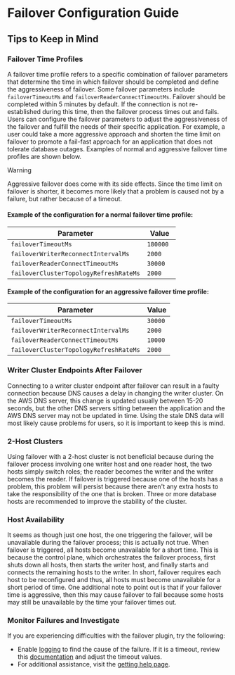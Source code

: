 # Failover Configuration Guide

## Tips to Keep in Mind

### Failover Time Profiles

A failover time profile refers to a specific combination of failover parameters that determine the time in which failover should be completed and define the aggressiveness of failover. Some failover parameters include `failoverTimeoutMs` and `failoverReaderConnectTimeoutMs`. Failover should be completed within 5 minutes by default. If the connection is not re-established during this time, then the failover process times out and fails. Users can configure the failover parameters to adjust the aggressiveness of the failover and fulfill the needs of their specific application. For example, a user could take a more aggressive approach and shorten the time limit on failover to promote a fail-fast approach for an application that does not tolerate database outages. Examples of normal and aggressive failover time profiles are shown below.

> [!WARNING]
> Aggressive failover does come with its side effects. Since the time limit on failover is shorter, it becomes more likely that a problem is caused not by a failure, but rather because of a timeout.

#### Example of the configuration for a normal failover time profile:

| Parameter                              | Value     |
| -------------------------------------- | --------- |
| `failoverTimeoutMs`                    | `180000 ` |
| `failoverWriterReconnectIntervalMs`    | `2000`    |
| `failoverReaderConnectTimeoutMs`       | `30000`   |
| `failoverClusterTopologyRefreshRateMs` | `2000`    |

#### Example of the configuration for an aggressive failover time profile:

| Parameter                              | Value   |
| -------------------------------------- | ------- |
| `failoverTimeoutMs`                    | `30000` |
| `failoverWriterReconnectIntervalMs`    | `2000`  |
| `failoverReaderConnectTimeoutMs`       | `10000` |
| `failoverClusterTopologyRefreshRateMs` | `2000`  |

### Writer Cluster Endpoints After Failover

Connecting to a writer cluster endpoint after failover can result in a faulty connection because DNS causes a delay in changing the writer cluster. On the AWS DNS server, this change is updated usually between 15-20 seconds, but the other DNS servers sitting between the application and the AWS DNS server may not be updated in time. Using the stale DNS data will most likely cause problems for users, so it is important to keep this is mind.

### 2-Host Clusters

Using failover with a 2-host cluster is not beneficial because during the failover process involving one writer host and one reader host, the two hosts simply switch roles; the reader becomes the writer and the writer becomes the reader. If failover is triggered because one of the hosts has a problem, this problem will persist because there aren't any extra hosts to take the responsibility of the one that is broken. Three or more database hosts are recommended to improve the stability of the cluster.

### Host Availability

It seems as though just one host, the one triggering the failover, will be unavailable during the failover process; this is actually not true. When failover is triggered, all hosts become unavailable for a short time. This is because the control plane, which orchestrates the failover process, first shuts down all hosts, then starts the writer host, and finally starts and connects the remaining hosts to the writer. In short, failover requires each host to be reconfigured and thus, all hosts must become unavailable for a short period of time. One additional note to point out is that if your failover time is aggressive, then this may cause failover to fail because some hosts may still be unavailable by the time your failover times out.

### Monitor Failures and Investigate

If you are experiencing difficulties with the failover plugin, try the following:

- Enable [logging](/docs/using-the-nodejs-wrapper/UsingTheNodejsWrapper.md#logging) to find the cause of the failure. If it is a timeout, review this [documentation](#failover-time-profiles) and adjust the timeout values.
- For additional assistance, visit the [getting help page](../../README.md#getting-help-and-opening-issues).

